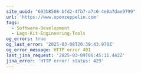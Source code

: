 ```yaml
---
site_uuid: "693b8508-bfd2-4fb7-a7c0-4e8a7dae9799"
url: 'https://www.openzeppelin.com'
tags:
  - Software-Development
  - Lego-Kit-Engineering-Tools
og_errors: true
og_last_error: '2025-03-08T20:39:43.978Z'
og_error_message: HTTP error 401
last_jina_request: '2025-03-09T06:45:11.442Z'
jina_error: 'HTTP error! status: 429'
---
```


